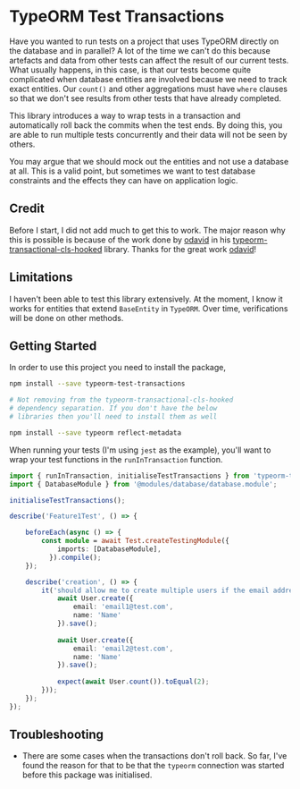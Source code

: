 # TypeORM Test Transactions
Have you wanted to run tests on a project that uses TypeORM directly on the database and in parallel? A lot of the time we can't do this because artefacts and data from other tests can affect the result of our current tests. What usually happens, in this case, is that our tests become quite complicated when database entities are involved because we need to track exact entities. Our `count()` and other aggregations must have `where` clauses so that we don't see results from other tests that have already completed.

This library introduces a way to wrap tests in a transaction and automatically roll back the commits when the test ends. By doing this, you are able to run multiple tests concurrently and their data will not be seen by others.

You may argue that we should mock out the entities and not use a database at all. This is a valid point, but sometimes we want to test database constraints and the effects they can have on application logic.

## Credit
Before I start, I did not add much to get this to work. The major reason why this is possible is because of the work done by [odavid](https://github.com/odavid) in his [typeorm-transactional-cls-hooked](https://github.com/odavid/typeorm-transactional-cls-hooked) library. Thanks for the great work  [odavid](https://github.com/odavid)!

## Limitations
I haven't been able to test this library extensively. At the moment, I know it works for entities that extend `BaseEntity` in `TypeORM`. Over time, verifications will be done on other methods.


## Getting Started

In order to use this project you need to install the package,
```bash
npm install --save typeorm-test-transactions

# Not removing from the typeorm-transactional-cls-hooked
# dependency separation. If you don't have the below
# libraries then you'll need to install them as well

npm install --save typeorm reflect-metadata
```

When running your tests (I'm using `jest` as the example), you'll want to wrap your test functions in the `runInTransaction` function.

```typescript
import { runInTransaction, initialiseTestTransactions } from 'typeorm-test-transactions';
import { DatabaseModule } from '@modules/database/database.module';

initialiseTestTransactions();

describe('Feature1Test', () => {

    beforeEach(async () => {
        const module = await Test.createTestingModule({
            imports: [DatabaseModule],
          }).compile();
    });

    describe('creation', () => {
        it('should allow me to create multiple users if the email address is different but name is the same', runInTransaction(async () => {
            await User.create({
                email: 'email1@test.com',
                name: 'Name'
            }).save();
            
            await User.create({
                email: 'email2@test.com',
                name: 'Name'
            }).save();
            
            expect(await User.count()).toEqual(2);
        }));
    });
});

```

## Troubleshooting

- There are some cases when the transactions don't roll back. So far, I've found the reason for that to be that the `typeorm` connection was started before this package was initialised.
